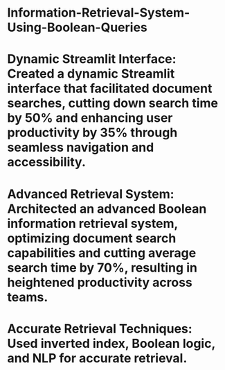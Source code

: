 # Information-Retrieval-System-Using-Boolean-Queries

# Dynamic Streamlit Interface: Created a dynamic Streamlit interface that facilitated document searches, cutting down search time by 50% and enhancing user productivity by 35% through seamless navigation and accessibility.

# Advanced Retrieval System: Architected an advanced Boolean information retrieval system, optimizing document search capabilities and cutting average search time by 70%, resulting in heightened productivity across teams.

# Accurate Retrieval Techniques: Used inverted index, Boolean logic, and NLP for accurate retrieval.
